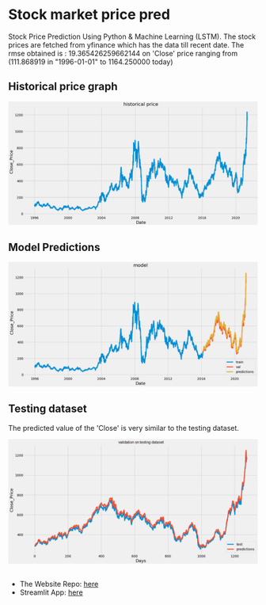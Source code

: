 # Stock market price pred
Stock Price Prediction Using Python & Machine Learning (LSTM).
The stock prices are fetched from yfinance which has the data till recent date.
The rmse obtained is : 19.365426259662144 on 'Close' price ranging from (111.868919 in "1996-01-01" to 1164.250000 today)

## Historical price graph
<span style="display:block;text-align:center">![](images/historical.png)</span>

## Model Predictions
<span style="display:block;text-align:center">![](images/model.png)</span>

## Testing dataset
The predicted value of the 'Close' is very similar to the testing dataset.

<span style="display:block;text-align:center">![](images/validation.png)</span>

##
- The Website Repo: [here](https://github.com/shhubhxm/StockMarketPrediction_StreamlitApp)
- Streamlit App: [here](https://share.streamlit.io/devsavsani/stockmarketprediction_streamlitapp/main/app.py)
